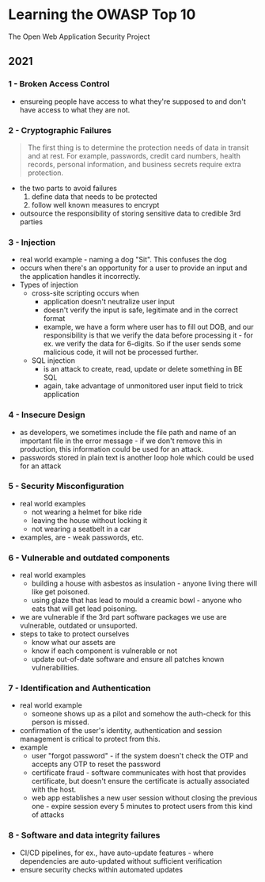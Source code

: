 # Learning the OWASP Top 10
The Open Web Application Security Project

## 2021

### 1 - Broken Access Control
- ensureing people have access to what they're supposed to and don't have access to what they are not.

### 2 - Cryptographic Failures
> The first thing is to determine the protection needs of data in transit and at rest. For example, passwords, credit card numbers, health records, personal information, and business secrets require extra protection.
- the two parts to avoid failures
    1. define data that needs to be protected
    1. follow well known measures to encrypt
- outsource the responsibility of storing sensitive data to credible 3rd parties

### 3 - Injection
- real world example - naming a dog "Sit".  This confuses the dog
- occurs when there's an opportunity for a user to provide an input and the application handles it incorrectly.
- Types of injection
    - cross-site scripting occurs when 
        - application doesn't neutralize user input
        - doesn't verify the input is safe, legitimate and in the correct format
        - example, we have a form where user has to fill out DOB, and our responsibility is that we verify the data before processing it - for ex. we verify the data for 6-digits.  So if the user sends some malicious code, it will not be processed further.
    - SQL injection
        - is an attack to create, read, update or delete something in BE SQL
        - again, take advantage of unmonitored user input field to trick application

### 4 - Insecure Design
- as developers, we sometimes include the file path and name of an important file in the error message - if we don't remove this in production, this information could be used for an attack.
- passwords stored in plain text is another loop hole which could be used for an attack

### 5 - Security Misconfiguration
- real world examples
    - not wearing a helmet for bike ride
    - leaving the house without locking it
    - not wearing a seatbelt in a car
- examples, are - weak passwords, etc.

### 6 - Vulnerable and outdated components
- real world examples 
    - building a house with asbestos as insulation - anyone living there will like get poisoned.
    - using glaze that has lead to mould a creamic bowl - anyone who eats that will get lead poisoning. 
- we are vulnerable if the 3rd part software packages we use are vulnerable, outdated or unsuported.
- steps to take to protect ourselves
    - know what our assets are
    - know if each component is vulnerable or not
    - update out-of-date software and ensure all patches known vulnerabilities.

### 7 - Identification and Authentication
- real world example
    - someone shows up as a pilot and somehow the auth-check for this person is missed.
- confirmation of the user's identity, authentication and session management is critical to protect from this.
- example
    - user "forgot password" - if the system doesn't check the OTP and accepts any OTP to reset the password
    - certificate fraud - software communicates with host that provides certificate, but doesn't ensure the certificate is actually associated with the host.
    - web app establishes a new user session without closing the previous one - expire session every 5 minutes to protect users from this kind of attacks

### 8 - Software and data integrity failures
- CI/CD pipelines, for ex., have auto-update features - where dependencies are auto-updated without sufficient verification
- ensure security checks within automated updates


